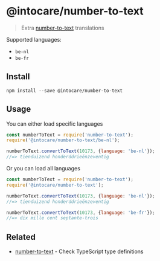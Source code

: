 # @intocare/number-to-text

> Extra [number-to-text](https://github.com/Maheshkumar-Kakade/number-to-text) translations

Supported languages:
- `be-nl`
- `be-fr`


## Install

```
npm install --save @intocare/number-to-text
```


## Usage

You can either load specific languages

```js
const numberToText = require('number-to-text');
require('@intocare/number-to-text/be-nl');

numberToText.convertToText(10173, {language: 'be-nl'});
//=> tienduizend honderddrieënzeventig
```

Or you can load all languages

```js
const numberToText = require('number-to-text');
require('@intocare/number-to-text');

numberToText.convertToText(10173, {language: 'be-nl'});
//=> tienduizend honderddrieënzeventig

numberToText.convertToText(10173, {language: 'be-fr'});
//=> dix mille cent septante-trois
```


## Related

- [number-to-text](https://github.com/Maheshkumar-Kakade/number-to-text) - Check TypeScript type definitions
